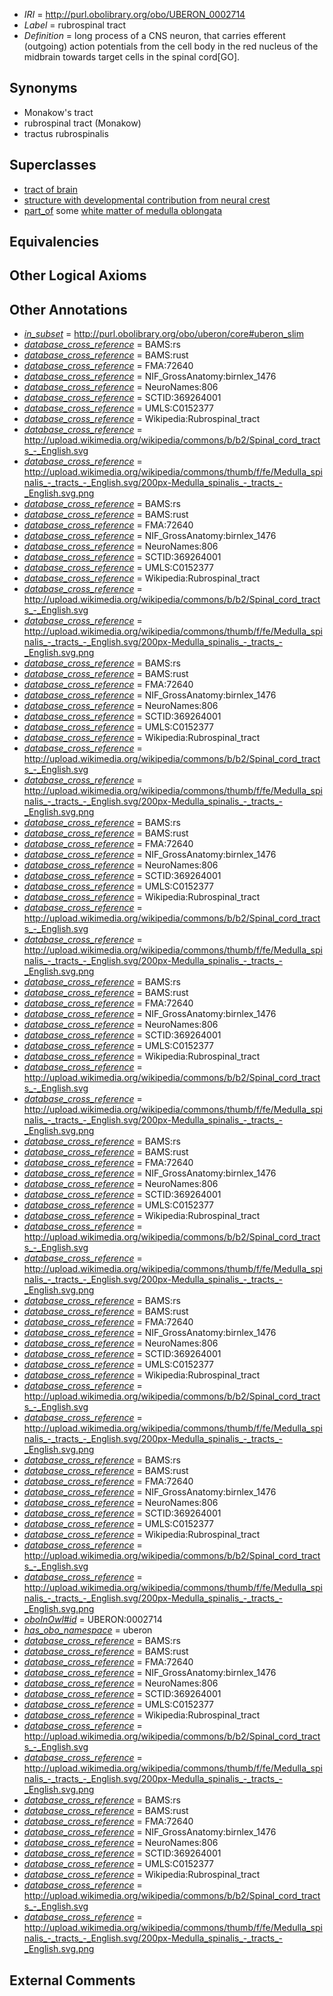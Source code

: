  * *IRI* = http://purl.obolibrary.org/obo/UBERON_0002714
 * *Label* = rubrospinal tract
 * *Definition* = long process of a CNS neuron, that carries efferent (outgoing) action potentials from the cell body in the red nucleus of the midbrain towards target cells in the spinal cord[GO].

## Synonyms

 * Monakow's tract
 * rubrospinal tract (Monakow)
 * tractus rubrospinalis

## Superclasses

 * [tract of brain](../../UBERON/02/UBERON_0007702.md)
 * [structure with developmental contribution from neural crest](../../UBERON/14/UBERON_0010314.md)
 * [part_of](../../BFO/50/BFO_0000050.md) some [white matter of medulla oblongata](../../UBERON/49/UBERON_0014649.md)

## Equivalencies


## Other Logical Axioms


## Other Annotations

 * *[in_subset](../../et/oboInOwl#inSubset.md)* = http://purl.obolibrary.org/obo/uberon/core#uberon_slim
 * *[database_cross_reference](../../ef/oboInOwl#hasDbXref.md)* = BAMS:rs
 * *[database_cross_reference](../../ef/oboInOwl#hasDbXref.md)* = BAMS:rust
 * *[database_cross_reference](../../ef/oboInOwl#hasDbXref.md)* = FMA:72640
 * *[database_cross_reference](../../ef/oboInOwl#hasDbXref.md)* = NIF_GrossAnatomy:birnlex_1476
 * *[database_cross_reference](../../ef/oboInOwl#hasDbXref.md)* = NeuroNames:806
 * *[database_cross_reference](../../ef/oboInOwl#hasDbXref.md)* = SCTID:369264001
 * *[database_cross_reference](../../ef/oboInOwl#hasDbXref.md)* = UMLS:C0152377
 * *[database_cross_reference](../../ef/oboInOwl#hasDbXref.md)* = Wikipedia:Rubrospinal_tract
 * *[database_cross_reference](../../ef/oboInOwl#hasDbXref.md)* = http://upload.wikimedia.org/wikipedia/commons/b/b2/Spinal_cord_tracts_-_English.svg
 * *[database_cross_reference](../../ef/oboInOwl#hasDbXref.md)* = http://upload.wikimedia.org/wikipedia/commons/thumb/f/fe/Medulla_spinalis_-_tracts_-_English.svg/200px-Medulla_spinalis_-_tracts_-_English.svg.png
 * *[database_cross_reference](../../ef/oboInOwl#hasDbXref.md)* = BAMS:rs
 * *[database_cross_reference](../../ef/oboInOwl#hasDbXref.md)* = BAMS:rust
 * *[database_cross_reference](../../ef/oboInOwl#hasDbXref.md)* = FMA:72640
 * *[database_cross_reference](../../ef/oboInOwl#hasDbXref.md)* = NIF_GrossAnatomy:birnlex_1476
 * *[database_cross_reference](../../ef/oboInOwl#hasDbXref.md)* = NeuroNames:806
 * *[database_cross_reference](../../ef/oboInOwl#hasDbXref.md)* = SCTID:369264001
 * *[database_cross_reference](../../ef/oboInOwl#hasDbXref.md)* = UMLS:C0152377
 * *[database_cross_reference](../../ef/oboInOwl#hasDbXref.md)* = Wikipedia:Rubrospinal_tract
 * *[database_cross_reference](../../ef/oboInOwl#hasDbXref.md)* = http://upload.wikimedia.org/wikipedia/commons/b/b2/Spinal_cord_tracts_-_English.svg
 * *[database_cross_reference](../../ef/oboInOwl#hasDbXref.md)* = http://upload.wikimedia.org/wikipedia/commons/thumb/f/fe/Medulla_spinalis_-_tracts_-_English.svg/200px-Medulla_spinalis_-_tracts_-_English.svg.png
 * *[database_cross_reference](../../ef/oboInOwl#hasDbXref.md)* = BAMS:rs
 * *[database_cross_reference](../../ef/oboInOwl#hasDbXref.md)* = BAMS:rust
 * *[database_cross_reference](../../ef/oboInOwl#hasDbXref.md)* = FMA:72640
 * *[database_cross_reference](../../ef/oboInOwl#hasDbXref.md)* = NIF_GrossAnatomy:birnlex_1476
 * *[database_cross_reference](../../ef/oboInOwl#hasDbXref.md)* = NeuroNames:806
 * *[database_cross_reference](../../ef/oboInOwl#hasDbXref.md)* = SCTID:369264001
 * *[database_cross_reference](../../ef/oboInOwl#hasDbXref.md)* = UMLS:C0152377
 * *[database_cross_reference](../../ef/oboInOwl#hasDbXref.md)* = Wikipedia:Rubrospinal_tract
 * *[database_cross_reference](../../ef/oboInOwl#hasDbXref.md)* = http://upload.wikimedia.org/wikipedia/commons/b/b2/Spinal_cord_tracts_-_English.svg
 * *[database_cross_reference](../../ef/oboInOwl#hasDbXref.md)* = http://upload.wikimedia.org/wikipedia/commons/thumb/f/fe/Medulla_spinalis_-_tracts_-_English.svg/200px-Medulla_spinalis_-_tracts_-_English.svg.png
 * *[database_cross_reference](../../ef/oboInOwl#hasDbXref.md)* = BAMS:rs
 * *[database_cross_reference](../../ef/oboInOwl#hasDbXref.md)* = BAMS:rust
 * *[database_cross_reference](../../ef/oboInOwl#hasDbXref.md)* = FMA:72640
 * *[database_cross_reference](../../ef/oboInOwl#hasDbXref.md)* = NIF_GrossAnatomy:birnlex_1476
 * *[database_cross_reference](../../ef/oboInOwl#hasDbXref.md)* = NeuroNames:806
 * *[database_cross_reference](../../ef/oboInOwl#hasDbXref.md)* = SCTID:369264001
 * *[database_cross_reference](../../ef/oboInOwl#hasDbXref.md)* = UMLS:C0152377
 * *[database_cross_reference](../../ef/oboInOwl#hasDbXref.md)* = Wikipedia:Rubrospinal_tract
 * *[database_cross_reference](../../ef/oboInOwl#hasDbXref.md)* = http://upload.wikimedia.org/wikipedia/commons/b/b2/Spinal_cord_tracts_-_English.svg
 * *[database_cross_reference](../../ef/oboInOwl#hasDbXref.md)* = http://upload.wikimedia.org/wikipedia/commons/thumb/f/fe/Medulla_spinalis_-_tracts_-_English.svg/200px-Medulla_spinalis_-_tracts_-_English.svg.png
 * *[database_cross_reference](../../ef/oboInOwl#hasDbXref.md)* = BAMS:rs
 * *[database_cross_reference](../../ef/oboInOwl#hasDbXref.md)* = BAMS:rust
 * *[database_cross_reference](../../ef/oboInOwl#hasDbXref.md)* = FMA:72640
 * *[database_cross_reference](../../ef/oboInOwl#hasDbXref.md)* = NIF_GrossAnatomy:birnlex_1476
 * *[database_cross_reference](../../ef/oboInOwl#hasDbXref.md)* = NeuroNames:806
 * *[database_cross_reference](../../ef/oboInOwl#hasDbXref.md)* = SCTID:369264001
 * *[database_cross_reference](../../ef/oboInOwl#hasDbXref.md)* = UMLS:C0152377
 * *[database_cross_reference](../../ef/oboInOwl#hasDbXref.md)* = Wikipedia:Rubrospinal_tract
 * *[database_cross_reference](../../ef/oboInOwl#hasDbXref.md)* = http://upload.wikimedia.org/wikipedia/commons/b/b2/Spinal_cord_tracts_-_English.svg
 * *[database_cross_reference](../../ef/oboInOwl#hasDbXref.md)* = http://upload.wikimedia.org/wikipedia/commons/thumb/f/fe/Medulla_spinalis_-_tracts_-_English.svg/200px-Medulla_spinalis_-_tracts_-_English.svg.png
 * *[database_cross_reference](../../ef/oboInOwl#hasDbXref.md)* = BAMS:rs
 * *[database_cross_reference](../../ef/oboInOwl#hasDbXref.md)* = BAMS:rust
 * *[database_cross_reference](../../ef/oboInOwl#hasDbXref.md)* = FMA:72640
 * *[database_cross_reference](../../ef/oboInOwl#hasDbXref.md)* = NIF_GrossAnatomy:birnlex_1476
 * *[database_cross_reference](../../ef/oboInOwl#hasDbXref.md)* = NeuroNames:806
 * *[database_cross_reference](../../ef/oboInOwl#hasDbXref.md)* = SCTID:369264001
 * *[database_cross_reference](../../ef/oboInOwl#hasDbXref.md)* = UMLS:C0152377
 * *[database_cross_reference](../../ef/oboInOwl#hasDbXref.md)* = Wikipedia:Rubrospinal_tract
 * *[database_cross_reference](../../ef/oboInOwl#hasDbXref.md)* = http://upload.wikimedia.org/wikipedia/commons/b/b2/Spinal_cord_tracts_-_English.svg
 * *[database_cross_reference](../../ef/oboInOwl#hasDbXref.md)* = http://upload.wikimedia.org/wikipedia/commons/thumb/f/fe/Medulla_spinalis_-_tracts_-_English.svg/200px-Medulla_spinalis_-_tracts_-_English.svg.png
 * *[database_cross_reference](../../ef/oboInOwl#hasDbXref.md)* = BAMS:rs
 * *[database_cross_reference](../../ef/oboInOwl#hasDbXref.md)* = BAMS:rust
 * *[database_cross_reference](../../ef/oboInOwl#hasDbXref.md)* = FMA:72640
 * *[database_cross_reference](../../ef/oboInOwl#hasDbXref.md)* = NIF_GrossAnatomy:birnlex_1476
 * *[database_cross_reference](../../ef/oboInOwl#hasDbXref.md)* = NeuroNames:806
 * *[database_cross_reference](../../ef/oboInOwl#hasDbXref.md)* = SCTID:369264001
 * *[database_cross_reference](../../ef/oboInOwl#hasDbXref.md)* = UMLS:C0152377
 * *[database_cross_reference](../../ef/oboInOwl#hasDbXref.md)* = Wikipedia:Rubrospinal_tract
 * *[database_cross_reference](../../ef/oboInOwl#hasDbXref.md)* = http://upload.wikimedia.org/wikipedia/commons/b/b2/Spinal_cord_tracts_-_English.svg
 * *[database_cross_reference](../../ef/oboInOwl#hasDbXref.md)* = http://upload.wikimedia.org/wikipedia/commons/thumb/f/fe/Medulla_spinalis_-_tracts_-_English.svg/200px-Medulla_spinalis_-_tracts_-_English.svg.png
 * *[database_cross_reference](../../ef/oboInOwl#hasDbXref.md)* = BAMS:rs
 * *[database_cross_reference](../../ef/oboInOwl#hasDbXref.md)* = BAMS:rust
 * *[database_cross_reference](../../ef/oboInOwl#hasDbXref.md)* = FMA:72640
 * *[database_cross_reference](../../ef/oboInOwl#hasDbXref.md)* = NIF_GrossAnatomy:birnlex_1476
 * *[database_cross_reference](../../ef/oboInOwl#hasDbXref.md)* = NeuroNames:806
 * *[database_cross_reference](../../ef/oboInOwl#hasDbXref.md)* = SCTID:369264001
 * *[database_cross_reference](../../ef/oboInOwl#hasDbXref.md)* = UMLS:C0152377
 * *[database_cross_reference](../../ef/oboInOwl#hasDbXref.md)* = Wikipedia:Rubrospinal_tract
 * *[database_cross_reference](../../ef/oboInOwl#hasDbXref.md)* = http://upload.wikimedia.org/wikipedia/commons/b/b2/Spinal_cord_tracts_-_English.svg
 * *[database_cross_reference](../../ef/oboInOwl#hasDbXref.md)* = http://upload.wikimedia.org/wikipedia/commons/thumb/f/fe/Medulla_spinalis_-_tracts_-_English.svg/200px-Medulla_spinalis_-_tracts_-_English.svg.png
 * *[oboInOwl#id](../../id/oboInOwl#id.md)* = UBERON:0002714
 * *[has_obo_namespace](../../ce/oboInOwl#hasOBONamespace.md)* = uberon
 * *[database_cross_reference](../../ef/oboInOwl#hasDbXref.md)* = BAMS:rs
 * *[database_cross_reference](../../ef/oboInOwl#hasDbXref.md)* = BAMS:rust
 * *[database_cross_reference](../../ef/oboInOwl#hasDbXref.md)* = FMA:72640
 * *[database_cross_reference](../../ef/oboInOwl#hasDbXref.md)* = NIF_GrossAnatomy:birnlex_1476
 * *[database_cross_reference](../../ef/oboInOwl#hasDbXref.md)* = NeuroNames:806
 * *[database_cross_reference](../../ef/oboInOwl#hasDbXref.md)* = SCTID:369264001
 * *[database_cross_reference](../../ef/oboInOwl#hasDbXref.md)* = UMLS:C0152377
 * *[database_cross_reference](../../ef/oboInOwl#hasDbXref.md)* = Wikipedia:Rubrospinal_tract
 * *[database_cross_reference](../../ef/oboInOwl#hasDbXref.md)* = http://upload.wikimedia.org/wikipedia/commons/b/b2/Spinal_cord_tracts_-_English.svg
 * *[database_cross_reference](../../ef/oboInOwl#hasDbXref.md)* = http://upload.wikimedia.org/wikipedia/commons/thumb/f/fe/Medulla_spinalis_-_tracts_-_English.svg/200px-Medulla_spinalis_-_tracts_-_English.svg.png
 * *[database_cross_reference](../../ef/oboInOwl#hasDbXref.md)* = BAMS:rs
 * *[database_cross_reference](../../ef/oboInOwl#hasDbXref.md)* = BAMS:rust
 * *[database_cross_reference](../../ef/oboInOwl#hasDbXref.md)* = FMA:72640
 * *[database_cross_reference](../../ef/oboInOwl#hasDbXref.md)* = NIF_GrossAnatomy:birnlex_1476
 * *[database_cross_reference](../../ef/oboInOwl#hasDbXref.md)* = NeuroNames:806
 * *[database_cross_reference](../../ef/oboInOwl#hasDbXref.md)* = SCTID:369264001
 * *[database_cross_reference](../../ef/oboInOwl#hasDbXref.md)* = UMLS:C0152377
 * *[database_cross_reference](../../ef/oboInOwl#hasDbXref.md)* = Wikipedia:Rubrospinal_tract
 * *[database_cross_reference](../../ef/oboInOwl#hasDbXref.md)* = http://upload.wikimedia.org/wikipedia/commons/b/b2/Spinal_cord_tracts_-_English.svg
 * *[database_cross_reference](../../ef/oboInOwl#hasDbXref.md)* = http://upload.wikimedia.org/wikipedia/commons/thumb/f/fe/Medulla_spinalis_-_tracts_-_English.svg/200px-Medulla_spinalis_-_tracts_-_English.svg.png

## External Comments

